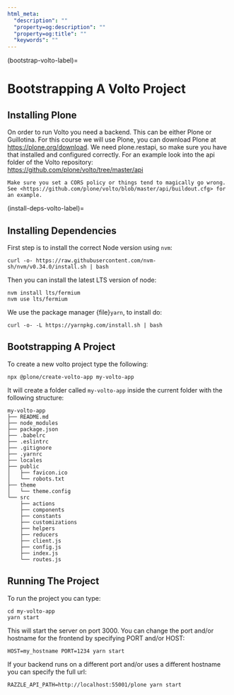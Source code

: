 ```yaml
---
html_meta:
  "description": ""
  "property=og:description": ""
  "property=og:title": ""
  "keywords": ""
---
```


(bootstrap-volto-label)=

# Bootstrapping A Volto Project

## Installing Plone

On order to run Volto you need a backend.
This can be either Plone or Guillotina.
For this course we will use Plone, you can download Plone at <https://plone.org/download>.
We need plone.restapi, so make sure you have that installed and configured correctly.
For an example look into the api folder of the Volto repository: <https://github.com/plone/volto/tree/master/api>

```{warning}
Make sure you set a CORS policy or things tend to magically go wrong. See <https://github.com/plone/volto/blob/master/api/buildout.cfg> for an example.
```

(install-deps-volto-label)=

## Installing Dependencies

First step is to install the correct Node version using `nvm`:

```shell
curl -o- https://raw.githubusercontent.com/nvm-sh/nvm/v0.34.0/install.sh | bash
```

Then you can install the latest LTS version of node:

```shell
nvm install lts/fermium
nvm use lts/fermium
```

We use the package manager {file}`yarn`, to install do:

```shell
curl -o- -L https://yarnpkg.com/install.sh | bash
```

## Bootstrapping A Project

To create a new volto project type the following:

```shell
npx @plone/create-volto-app my-volto-app
```

It will create a folder called `my-volto-app` inside the current folder with the following structure:

```console
my-volto-app
├── README.md
├── node_modules
├── package.json
├── .babelrc
├── .eslintrc
├── .gitignore
├── .yarnrc
├── locales
├── public
│   ├── favicon.ico
│   └── robots.txt
├── theme
│   └── theme.config
└── src
    ├── actions
    ├── components
    ├── constants
    ├── customizations
    ├── helpers
    ├── reducers
    ├── client.js
    ├── config.js
    ├── index.js
    └── routes.js
```

## Running The Project

To run the project you can type:

```shell
cd my-volto-app
yarn start
```

This will start the server on port 3000.
You can change the port and/or hostname for the frontend by specifying PORT and/or HOST:

```shell
HOST=my_hostname PORT=1234 yarn start
```

If your backend runs on a different port and/or uses a different hostname you can specify the full url:

```shell
RAZZLE_API_PATH=http://localhost:55001/plone yarn start
```
